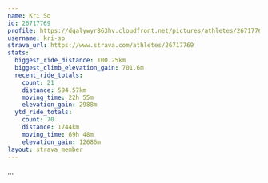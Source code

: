```yaml
---
name: Kri So
id: 26717769
profile: https://dgalywyr863hv.cloudfront.net/pictures/athletes/26717769/7761026/13/large.jpg
username: kri-so
strava_url: https://www.strava.com/athletes/26717769
stats:
  biggest_ride_distance: 100.25km
  biggest_climb_elevation_gain: 701.6m
  recent_ride_totals:
    count: 21
    distance: 594.57km
    moving_time: 22h 55m
    elevation_gain: 2988m
  ytd_ride_totals:
    count: 70
    distance: 1744km
    moving_time: 69h 48m
    elevation_gain: 12686m
layout: strava_member
--- 
```

...
